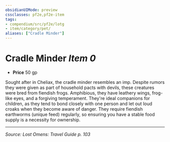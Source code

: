 ```yaml
---
obsidianUIMode: preview
cssclasses: pf2e,pf2e-item
tags:
- compendium/src/pf2e/lotg
- item/category/pet/
aliases: ["Cradle Minder"]
---
```

# Cradle Minder *Item 0*  

- **Price** 50 gp

Sought after in Cheliax, the cradle minder resembles an imp. Despite rumors they were given as part of household pacts with devils, these creatures were bred from fiendish frogs. Amphibious, they have leathery wings, frog-like eyes, and a forgiving temperament. They're ideal companions for children, as they tend to bond closely with one person and let out loud croaks when they become aware of danger. They require fiendish earthworms (unique feed) regularly, so ensuring you have a stable food supply is a necessity for ownership.


---
*Source: Lost Omens: Travel Guide p. 103*